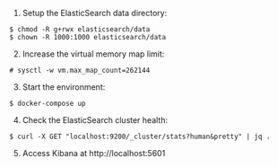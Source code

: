 1. Setup the ElasticSearch data directory:

```
$ chmod -R g+rwx elasticsearch/data
$ chown -R 1000:1000 elasticsearch/data
```

2. Increase the virtual memory map limit:

```
# sysctl -w vm.max_map_count=262144
```

3. Start the environment:

```
$ docker-compose up
```

4. Check the ElasticSearch cluster health:

```
$ curl -X GET "localhost:9200/_cluster/stats?human&pretty" | jq .
```

5. Access Kibana at http://localhost:5601

